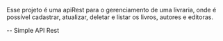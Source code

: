 Esse projeto é uma apiRest para o gerenciamento de uma livraria, onde é possível cadastrar, atualizar, deletar e listar os livros, autores e editoras.

-- Simple API Rest